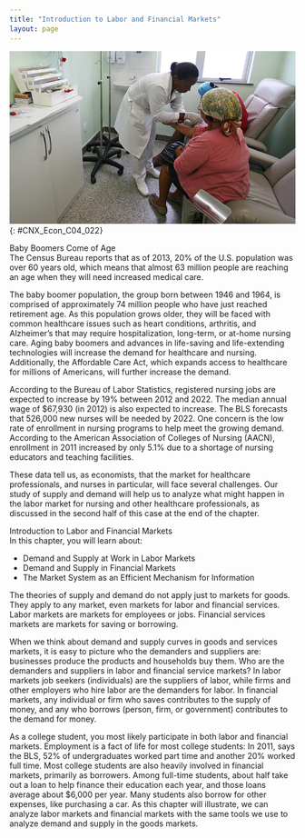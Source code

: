 ```yaml
---
title: "Introduction to Labor and Financial Markets"
layout: page
---
```



<?cnx.eoc class="summary" title="Chapter Review"?>

<?cnx.eoc class="self-check-questions" title="Self-Check Questions"?>

<?cnx.eoc class="review-questions" title="Review Questions"?>

<?cnx.eoc class="critical-thinking" title="Critical Thinking Questions"?>

<?cnx.eoc class="problems" title="Problems"?>

<?cnx.eoc class="references" title="References"?>

 ![The photograph shows a nurse administering a vaccine to a patient.](../resources/CNX_Econ_C04_022.jpg "People often think of demand and supply in relation to goods, but labor markets, such as the nursing profession, can also apply to this analysis. (Credit: modification of work by &quot;Fotos GOVBA&quot;/Flickr Creative Commons)"){: #CNX_Econ_C04_022}

<div data-type="note" class="economics bringhome" markdown="1">
<div data-type="title">
Baby Boomers Come of Age
</div>
The Census Bureau reports that as of 2013, 20% of the U.S. population was over 60 years old, which means that almost 63 million people are reaching an age when they will need increased medical care.

The baby boomer population, the group born between 1946 and 1964, is comprised of approximately 74 million people who have just reached retirement age. As this population grows older, they will be faced with common healthcare issues such as heart conditions, arthritis, and Alzheimer’s that may require hospitalization, long-term, or at-home nursing care. Aging baby boomers and advances in life-saving and life-extending technologies will increase the demand for healthcare and nursing. Additionally, the Affordable Care Act, which expands access to healthcare for millions of Americans, will further increase the demand.

According to the Bureau of Labor Statistics, registered nursing jobs are expected to increase by 19% between 2012 and 2022. The median annual wage of $67,930 (in 2012) is also expected to increase. The BLS forecasts that 526,000 new nurses will be needed by 2022. One concern is the low rate of enrollment in nursing programs to help meet the growing demand. According to the American Association of Colleges of Nursing (AACN), enrollment in 2011 increased by only 5.1% due to a shortage of nursing educators and teaching facilities.

These data tell us, as economists, that the market for healthcare professionals, and nurses in particular, will face several challenges. Our study of supply and demand will help us to analyze what might happen in the labor market for nursing and other healthcare professionals, as discussed in the second half of this case at the end of the chapter.

</div>

<div data-type="note" class="economics chapter-objectives" markdown="1">
<div data-type="title">
Introduction to Labor and Financial Markets
</div>
In this chapter, you will learn about:

* Demand and Supply at Work in Labor Markets
* Demand and Supply in Financial Markets
* The Market System as an Efficient Mechanism for Information

</div>

The theories of supply and demand do not apply just to markets for goods. They apply to any market, even markets for labor and financial services. Labor markets are markets for employees or jobs. Financial services markets are markets for saving or borrowing.

When we think about demand and supply curves in goods and services markets, it is easy to picture who the demanders and suppliers are: businesses produce the products and households buy them. Who are the demanders and suppliers in labor and financial service markets? In labor markets job seekers (individuals) are the suppliers of labor, while firms and other employers who hire labor are the demanders for labor. In financial markets, any individual or firm who saves contributes to the supply of money, and any who borrows (person, firm, or government) contributes to the demand for money.

As a college student, you most likely participate in both labor and financial markets. Employment is a fact of life for most college students: In 2011, says the BLS, 52% of undergraduates worked part time and another 20% worked full time. Most college students are also heavily involved in financial markets, primarily as borrowers. Among full-time students, about half take out a loan to help finance their education each year, and those loans average about $6,000 per year. Many students also borrow for other expenses, like purchasing a car. As this chapter will illustrate, we can analyze labor markets and financial markets with the same tools we use to analyze demand and supply in the goods markets.

